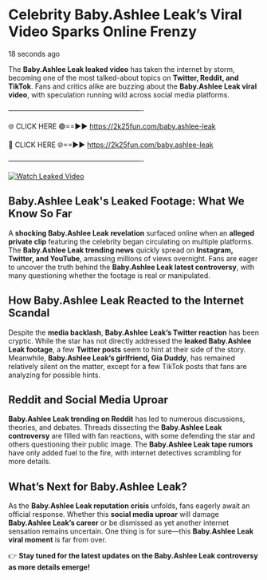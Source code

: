 # Celebrity Baby.Ashlee Leak’s Viral Video Sparks Online Frenzy

18 seconds ago

The **Baby.Ashlee Leak leaked video** has taken the internet by storm, becoming one of the most talked-about topics on **Twitter, Reddit, and TikTok**. Fans and critics alike are buzzing about the **Baby.Ashlee Leak viral video**, with speculation running wild across social media platforms.

———————————————————-

🌐 CLICK HERE 🟢==►► https://2k25fun.com/baby.ashlee-leak

🔴 CLICK HERE 🌐==►► https://2k25fun.com/baby.ashlee-leak

———————————————————-

[![Watch Leaked Video](https://miro.medium.com/v2/resize:fit:828/format:webp/1*cilzJN44JGOrTw9NJCrNHA.gif "Watch Leaked Video")](https://2k25fun.com/baby.ashlee-leak)

## **Baby.Ashlee Leak's Leaked Footage: What We Know So Far**  
A **shocking Baby.Ashlee Leak revelation** surfaced online when an **alleged private clip** featuring the celebrity began circulating on multiple platforms. The **Baby.Ashlee Leak trending news** quickly spread on **Instagram, Twitter, and YouTube**, amassing millions of views overnight. Fans are eager to uncover the truth behind the **Baby.Ashlee Leak latest controversy**, with many questioning whether the footage is real or manipulated.  

## **How Baby.Ashlee Leak Reacted to the Internet Scandal**  
Despite the **media backlash**, **Baby.Ashlee Leak’s Twitter reaction** has been cryptic. While the star has not directly addressed the **leaked Baby.Ashlee Leak footage**, a few **Twitter posts** seem to hint at their side of the story. Meanwhile, **Baby.Ashlee Leak’s girlfriend, Gia Duddy**, has remained relatively silent on the matter, except for a few TikTok posts that fans are analyzing for possible hints.  

## **Reddit and Social Media Uproar**  
**Baby.Ashlee Leak trending on Reddit** has led to numerous discussions, theories, and debates. Threads dissecting the **Baby.Ashlee Leak controversy** are filled with fan reactions, with some defending the star and others questioning their public image. The **Baby.Ashlee Leak tape rumors** have only added fuel to the fire, with internet detectives scrambling for more details.  

## **What’s Next for Baby.Ashlee Leak?**  
As the **Baby.Ashlee Leak reputation crisis** unfolds, fans eagerly await an official response. Whether this **social media uproar** will damage **Baby.Ashlee Leak’s career** or be dismissed as yet another internet sensation remains uncertain. One thing is for sure—this **Baby.Ashlee Leak viral moment** is far from over.  

👉 **Stay tuned for the latest updates on the Baby.Ashlee Leak controversy as more details emerge!**  